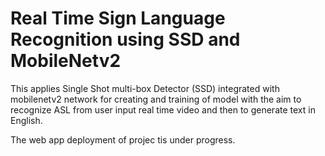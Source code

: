 # Real Time Sign Language Recognition using SSD and MobileNetv2
This applies Single Shot multi-box Detector (SSD) integrated with mobilenetv2 network for creating and training of model with the aim to recognize ASL from user input real time video and then to generate text in English. 


The web app deployment of projec tis under progress.
